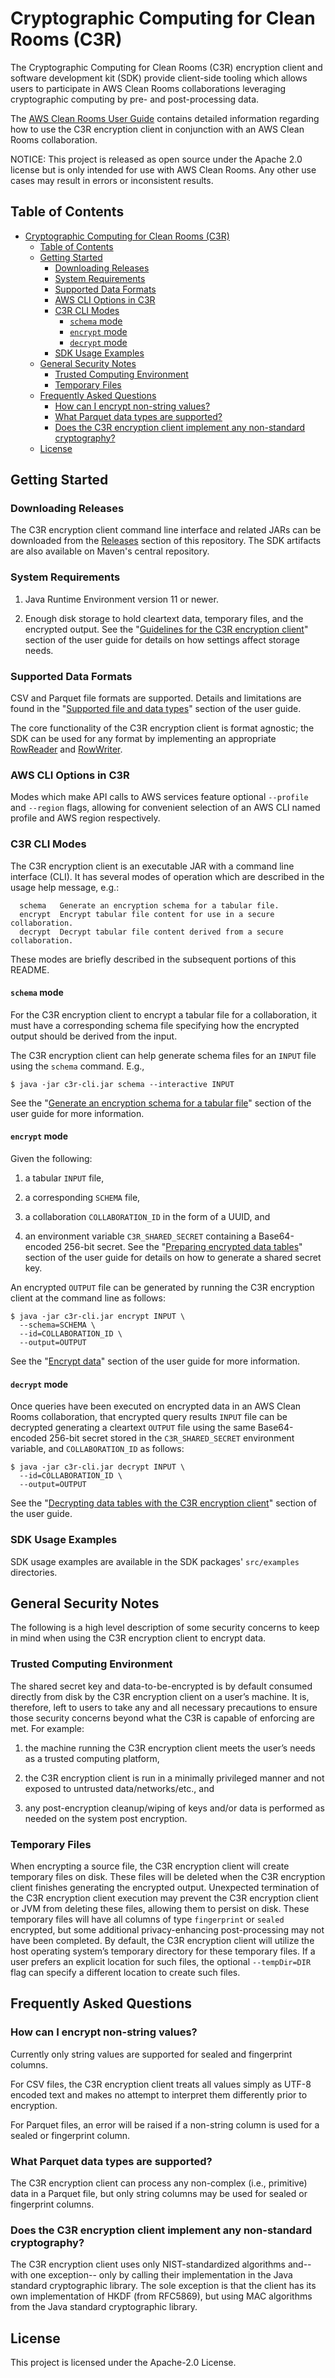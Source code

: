 # Cryptographic Computing for Clean Rooms (C3R)

The Cryptographic Computing for Clean Rooms (C3R) encryption client and software development kit (SDK) provide client-side tooling which allows users to participate in AWS Clean Rooms collaborations leveraging cryptographic computing by pre- and post-processing data.

The [AWS Clean Rooms User Guide](https://docs.aws.amazon.com/clean-rooms/latest/userguide/index.html) contains detailed information regarding how to use the C3R encryption client in conjunction with an AWS Clean Rooms collaboration.

NOTICE: This project is released as open source under the Apache 2.0 license but is only intended for use with AWS Clean Rooms. Any other use cases may result in errors or inconsistent results.

## Table of Contents
- [Cryptographic Computing for Clean Rooms (C3R)](#cryptographic-computing-for-clean-rooms-c3r)
  - [Table of Contents](#table-of-contents)
  - [Getting Started](#getting-started)
    - [Downloading Releases](#downloading-releases)
    - [System Requirements](#system-requirements)
    - [Supported Data Formats](#supported-data-formats)
    - [AWS CLI Options in C3R](#aws-cli-options-in-c3r)
    - [C3R CLI Modes](#c3r-cli-modes)
      - [`schema` mode](#schema-mode)
      - [`encrypt` mode](#encrypt-mode)
      - [`decrypt` mode](#decrypt-mode)
    - [SDK Usage Examples](#sdk-usage-examples)
  - [General Security Notes](#general-security-notes)
    - [Trusted Computing Environment](#trusted-computing-environment)
    - [Temporary Files](#temporary-files)
  - [Frequently Asked Questions](#frequently-asked-questions)
    - [How can I encrypt non-string values?](#how-can-i-encrypt-non-string-values)
    - [What Parquet data types are supported?](#what-parquet-data-types-are-supported)
    - [Does the C3R encryption client implement any non-standard cryptography?](#does-the-c3r-encryption-client-implement-any-non-standard-cryptography)
  - [License](#license)


## Getting Started

### Downloading Releases

The C3R encryption client command line interface and related JARs can be downloaded from the [Releases](https://github.com/aws/c3r/releases) section of this repository. The SDK artifacts are also available on Maven's central repository.

### System Requirements

1. Java Runtime Environment version 11 or newer.

2. Enough disk storage to hold cleartext data, temporary files, and the encrypted output. See the "[Guidelines for the C3R encryption client](https://docs.aws.amazon.com/clean-rooms/latest/userguide/crypto-computing-guidelines.html)" section of the user guide for details on how settings affect storage needs.

### Supported Data Formats

CSV and Parquet file formats are supported. Details and  limitations are found in the "[Supported file and data types](https://docs.aws.amazon.com/clean-rooms/latest/userguide/crypto-computing-file-types.html)" section of the user guide.

The core functionality of the C3R encryption client is format agnostic; the SDK can be used for any format by implementing an appropriate [RowReader](https://github.com/aws/c3r/blob/main/c3r-sdk-core/src/main/java/com/amazonaws/c3r/io/RowReader.java) and [RowWriter](https://github.com/aws/c3r/blob/main/c3r-sdk-core/src/main/java/com/amazonaws/c3r/io/RowWriter.java).

### AWS CLI Options in C3R

Modes which make API calls to AWS services feature optional `--profile` and `--region` flags, allowing for convenient selection of an AWS CLI named profile and AWS region respectively.

### C3R CLI Modes

The C3R encryption client is an executable JAR with a command line interface (CLI). It has several modes of operation which are described in the usage help message, e.g.:

```
  schema   Generate an encryption schema for a tabular file.
  encrypt  Encrypt tabular file content for use in a secure collaboration.
  decrypt  Decrypt tabular file content derived from a secure collaboration.
```

These modes are briefly described in the subsequent portions of this README.

#### `schema` mode

For the C3R encryption client to encrypt a tabular file for a collaboration, it must have a corresponding schema file specifying how the encrypted output should be derived from the input.

The C3R encryption client can help generate schema files for an `INPUT` file using the `schema` command. E.g.,

```
$ java -jar c3r-cli.jar schema --interactive INPUT
```

See the "[Generate an encryption schema for a tabular file](https://docs.aws.amazon.com/clean-rooms/latest/userguide/prepare-encrypted-data.html#gen-encryption-schema-csv)" section of the user guide for more information.

#### `encrypt` mode

Given the following:

1. a tabular `INPUT` file,

2. a corresponding `SCHEMA` file,

3. a collaboration `COLLABORATION_ID` in the form of a UUID, and

4. an environment variable `C3R_SHARED_SECRET` containing a Base64-encoded 256-bit secret. See the "[Preparing encrypted data tables](https://docs.aws.amazon.com/clean-rooms/latest/userguide/prepare-encrypted-data.html#create-SSK)" section of the user guide for details on how to generate a shared secret key.


An encrypted `OUTPUT` file can be generated by running the C3R encryption client at the command line as follows:

```
$ java -jar c3r-cli.jar encrypt INPUT \
  --schema=SCHEMA \
  --id=COLLABORATION_ID \
  --output=OUTPUT
```

See the "[Encrypt data](https://docs.aws.amazon.com/clean-rooms/latest/userguide/prepare-encrypted-data.html#encrypt-data)" section of the user guide for more information.

#### `decrypt` mode

Once queries have been executed on encrypted data in an AWS Clean Rooms collaboration, that encrypted query results `INPUT` file can be decrypted generating a cleartext `OUTPUT` file using the same Base64-encoded 256-bit secret stored in the `C3R_SHARED_SECRET` environment variable, and `COLLABORATION_ID` as follows:

```
$ java -jar c3r-cli.jar decrypt INPUT \
  --id=COLLABORATION_ID \
  --output=OUTPUT
```

See the "[Decrypting data tables with the C3R encryption client](https://docs.aws.amazon.com/clean-rooms/latest/userguide/decrypt-data.html)" section of the user guide.

### SDK Usage Examples

SDK usage examples are available in the SDK packages' `src/examples` directories.

## General Security Notes

The following is a high level description of some security concerns to keep in mind when using the C3R encryption client to encrypt data.

### Trusted Computing Environment

The shared secret key and data-to-be-encrypted is by default consumed directly from disk by the C3R encryption client on a user’s machine. It is, therefore, left to users to take any and all necessary precautions to ensure those security concerns beyond what the C3R is capable of enforcing are met. For example:

1. the machine running the C3R encryption client meets the user’s needs as a trusted computing platform,

2. the C3R encryption client is run in a minimally privileged manner and not exposed to untrusted data/networks/etc., and

3. any post-encryption cleanup/wiping of keys and/or data is performed as needed on the system post encryption.

### Temporary Files

When encrypting a source file, the C3R encryption client will create temporary files on disk. These files will be deleted when the C3R encryption client finishes generating the encrypted output. Unexpected termination of the C3R encryption client execution may prevent the C3R encryption client or JVM from deleting these files, allowing them to persist on disk. These temporary files will have all columns of type `fingerprint` or `sealed` encrypted, but some additional privacy-enhancing post-processing may not have been completed. By default, the C3R encryption client will utilize the host operating system’s temporary directory for these temporary files. If a user prefers an explicit location for such files, the optional `--tempDir=DIR` flag can specify a different location to create such files.


## Frequently Asked Questions

### How can I encrypt non-string values?
Currently only string values are supported for sealed and fingerprint columns.

For CSV files, the C3R encryption client treats all values simply as UTF-8 encoded text and makes no attempt to interpret them differently prior to encryption.

For Parquet files, an error will be raised if a non-string column is used for a sealed or fingerprint column.

### What Parquet data types are supported?
The C3R encryption client can process any non-complex (i.e., primitive) data in a Parquet file, but only string columns may be used for sealed or fingerprint columns.

### Does the C3R encryption client implement any non-standard cryptography?

The C3R encryption client uses only NIST-standardized algorithms and-- with one exception-- only by calling their implementation in the Java standard cryptographic library. The sole exception is that the client has its own implementation of HKDF (from RFC5869), but using MAC algorithms from the Java standard cryptographic library.

## License

This project is licensed under the Apache-2.0 License.

